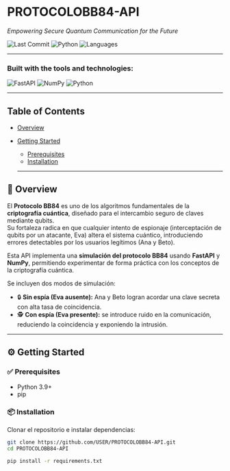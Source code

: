 # PROTOCOLOBB84-API

*Empowering Secure Quantum Communication for the Future*

![Last Commit](https://img.shields.io/github/last-commit/JoaquinGaldame/PROTOCOLOBB84-API?style=flat&color=blue)
![Python](https://img.shields.io/badge/python-100%25-blue)
![Languages](https://img.shields.io/badge/languages-1-success)

---

### Built with the tools and technologies:

![FastAPI](https://img.shields.io/badge/FastAPI-009688?style=for-the-badge&logo=fastapi&logoColor=white)
![NumPy](https://img.shields.io/badge/NumPy-013243?style=for-the-badge&logo=numpy&logoColor=white)
![Python](https://img.shields.io/badge/Python-3776AB?style=for-the-badge&logo=python&logoColor=white)

---

## Table of Contents

- [Overview](#overview)
- [Getting Started](#getting-started)
  - [Prerequisites](#prerequisites)
  - [Installation](#installation)



  ---

## 📌 Overview

El **Protocolo BB84** es uno de los algoritmos fundamentales de la **criptografía cuántica**, diseñado para el intercambio seguro de claves mediante qubits.  
Su fortaleza radica en que cualquier intento de espionaje (interceptación de qubits por un atacante, Eva) altera el sistema cuántico, introduciendo errores detectables por los usuarios legítimos (Ana y Beto).

Esta API implementa una **simulación del protocolo BB84** usando **FastAPI** y **NumPy**, permitiendo experimentar de forma práctica con los conceptos de la criptografía cuántica.  

Se incluyen dos modos de simulación:  
- 🔒 **Sin espía (Eva ausente):** Ana y Beto logran acordar una clave secreta con alta tasa de coincidencia.  
- 🕵️ **Con espía (Eva presente):** se introduce ruido en la comunicación, reduciendo la coincidencia y exponiendo la intrusión.  

---

## ⚙️ Getting Started

### ✅ Prerequisites

- Python 3.9+
- pip

### 📦 Installation

Clonar el repositorio e instalar dependencias:

```bash
git clone https://github.com/USER/PROTOCOLOBB84-API.git
cd PROTOCOLOBB84-API

pip install -r requirements.txt